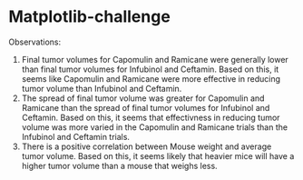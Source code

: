 # Matplotlib-challenge
Observations:
1. Final tumor volumes for Capomulin and Ramicane were generally lower than final tumor volumes for Infubinol and Ceftamin. Based on this, it seems like Capomulin and Ramicane were more effective in reducing tumor volume than Infubinol and Ceftamin. 
2. The spread of final tumor volume was greater for Capomulin and Ramicane than the spread of final tumor volumes for Infubinol and Ceftamin. Based on this, it seems that effectivness in reducing tumor volume was more varied in the Capomulin and Ramicane trials than the Infubinol and Ceftamin trials. 
3. There is a positive correlation between Mouse weight and average tumor volume. Based on this, it seems likely that heavier mice will have a higher tumor volume than a mouse that weighs less.  
